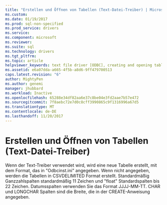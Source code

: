 ```yaml
---
title: "Erstellen und Öffnen von Tabellen (Text-Datei-Treiber) | Microsoft Docs"
ms.custom: 
ms.date: 01/19/2017
ms.prod: sql-non-specified
ms.prod_service: drivers
ms.service: 
ms.component: microsoft
ms.reviewer: 
ms.suite: sql
ms.technology: drivers
ms.tgt_pltfrm: 
ms.topic: article
helpviewer_keywords: text file driver [ODBC], creating and opening tables
ms.assetid: e6a07dda-a665-4f5b-a8d6-9ff479700513
caps.latest.revision: "6"
author: MightyPen
ms.author: genemi
manager: jhubbard
ms.workload: Inactive
ms.openlocfilehash: 65288e34df82aa6e37c8be04e3fd2aae7b57e472
ms.sourcegitcommit: 7f8aebc72e7d0c8cff3990865c9f1316996a67d5
ms.translationtype: MT
ms.contentlocale: de-DE
ms.lasthandoff: 11/20/2017
---
```

# <a name="creating-and-opening-tables-text-file-driver"></a>Erstellen und Öffnen von Tabellen (Text-Datei-Treiber)
Wenn der Text-Treiber verwendet wird, wird eine neue Tabelle erstellt, mit dem Format, das in "Odbcinst.ini" angegeben. Wenn nicht angegeben, werden die Tabellen in CSVDELIMITED Format erstellt. Standardmäßig Ganzzahlspalten standardmäßig 11 Zeichen und "float" Standardspalten bis 22 Zeichen. Datumsspalten verwenden Sie das Format JJJJ-MM-TT. CHAR und LONGCHAR Spalten sind die Breite, die in der CREATE-Anweisung angegeben.
